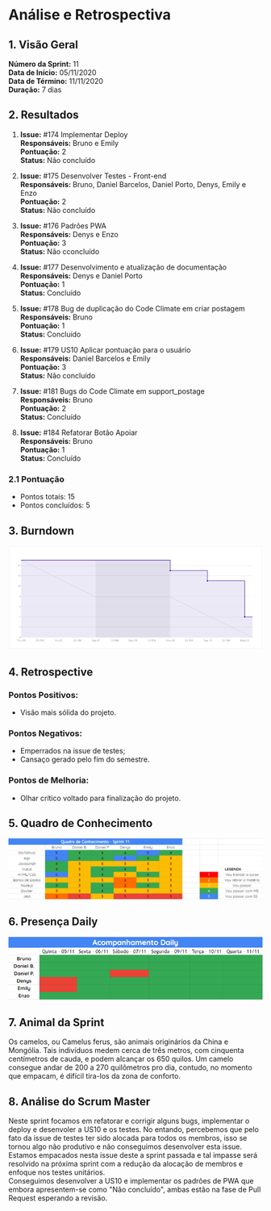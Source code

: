 # Análise e Retrospectiva

## 1. Visão Geral
**Número da Sprint:** 11<br>
**Data de Início:** 05/11/2020<br>
**Data de Término:** 11/11/2020<br>
**Duração:** 7 dias<br>

## 2. Resultados
1. **Issue:** #174 Implementar Deploy<br>
**Responsáveis:** Bruno e Emily<br>
**Pontuação:** 2<br>
**Status:** Não concluído<br>

2. **Issue:** #175 Desenvolver Testes - Front-end<br>
**Responsáveis:** Bruno, Daniel Barcelos, Daniel Porto, Denys, Emily e Enzo<br>
**Pontuação:** 2<br>
**Status:** Não concluído<br>

3. **Issue:** #176 Padrões PWA<br>
**Responsáveis:** Denys e Enzo<br>
**Pontuação:** 3<br>
**Status:** Não cconcluído<br>

4. **Issue:** #177 Desenvolvimento e atualização de documentação<br>
**Responsáveis:** Denys e Daniel Porto<br>
**Pontuação:** 1<br>
**Status:** Concluído<br>

5. **Issue:** #178 Bug de duplicação do Code Climate em criar postagem<br>
**Responsáveis:** Bruno<br>
**Pontuação:** 1<br>
**Status:** Concluído<br>

6. **Issue:** #179 US10 Aplicar pontuação para o usuário<br>
**Responsáveis:** Daniel Barcelos e Emily<br>
**Pontuação:** 3<br>
**Status:** Não concluído<br>

7. **Issue:** #181 Bugs do Code Climate em support_postage<br>
**Responsáveis:** Bruno<br>
**Pontuação:** 2<br>
**Status:** Concluído<br>

8. **Issue:** #184 Refatorar Botão Apoiar<br>
**Responsáveis:** Bruno<br>
**Pontuação:** 1<br>
**Status:** Concluído<br>


### 2.1 Pontuação 
- Pontos totais: 15
- Pontos concluídos: 5

## 3. Burndown

![Burndown](../../Imagens/Sprints/Burndown_S11.png)

## 4. Retrospective
### Pontos Positivos:
- Visão mais sólida do projeto.

### Pontos Negativos:
- Emperrados na issue de testes;
- Cansaço gerado pelo fim do semestre.

### Pontos de Melhoria:
- Olhar crítico voltado para finalização do projeto.

## 5. Quadro de Conhecimento

![Quadro de Conhecimentos](../../Imagens/Sprints/Quadro_conhecimento_S11.png)

## 6. Presença  Daily 

![Presença](../../Imagens/Sprints/Daily_Sprint11.png)

## 7. Animal da Sprint
Os camelos, ou Camelus ferus, são animais originários da China e Mongólia. Tais indivíduos medem cerca de três metros, com cinquenta centímetros de cauda, e podem alcançar os 650 quilos. Um camelo consegue andar de 200 a 270 quilômetros pro dia, contudo, no momento que empacam, é difícil tira-los da zona de conforto.


## 8. Análise do Scrum Master
Neste sprint focamos em refatorar e corrigir alguns bugs, implementar o deploy e desenvoler a US10 e os testes. No entando, percebemos que pelo fato da issue de testes ter sido alocada para todos os membros, isso se tornou algo não produtivo e não conseguimos desenvolver esta issue. Estamos empacados nesta issue deste a sprint passada e tal impasse será resolvido na próxima sprint com a redução da alocação de membros e enfoque nos testes unitários.<br>
Conseguimos desenvolver a US10 e implementar os padrões de PWA que embora apresentem-se como "Não concluído", ambas estão na fase de Pull Request esperando a revisão.



